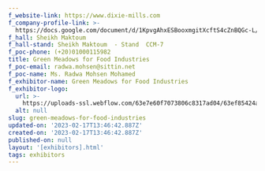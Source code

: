```yaml
---
f_website-link: https://www.dixie-mills.com
f_company-profile-link: >-
  https://docs.google.com/document/d/1KpvgAhxESBooxmgitXcftS4cZnBQGc-L/edit?usp=share_link&ouid=111844397792848099856&rtpof=true&sd=true
f_hall: Sheikh Maktoum
f_hall-stand: Sheikh Maktoum  - Stand  CCM-7
f_poc-phone: (+20)01000115982
title: Green Meadows for Food Industries
f_poc-email: radwa.mohsen@sittin.net
f_poc-name: Ms. Radwa Mohsen Mohamed
f_exhibitor-name: Green Meadows for Food Industries
f_exhibitor-logo:
  url: >-
    https://uploads-ssl.webflow.com/63e7e60f7073806c8317ad04/63ef85424ad1b667c361a33e_NzNiZg.jpeg
  alt: null
slug: green-meadows-for-food-industries
updated-on: '2023-02-17T13:46:42.887Z'
created-on: '2023-02-17T13:46:42.887Z'
published-on: null
layout: '[exhibitors].html'
tags: exhibitors
---
```



